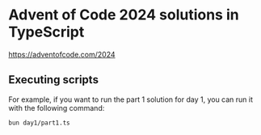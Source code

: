 # Advent of Code 2024 solutions in TypeScript

https://adventofcode.com/2024

## Executing scripts

For example, if you want to run the part 1 solution for day 1, you can run it with the following command:

```bash
bun day1/part1.ts
````
